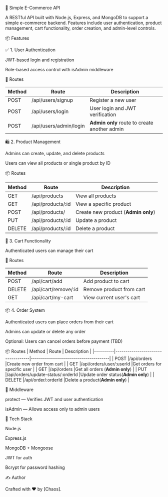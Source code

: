 🛒 Simple E-Commerce API

A RESTful API built with Node.js, Express, and MongoDB to support a simple e-commerce backend. Features include user authentication, product management, cart functionality, order creation, and admin-level controls.

📦 Features

✅ 1. User Authentication

JWT-based login and registration

Role-based access control with isAdmin middleware

🔐 Routes

|  Method  |       Route           |           Description                       |
|----------|-----------------------|---------------------------------------------|
|  POST    |/api/users/signup      |Register a new user                          |
|  POST    |/api/users/login       |User login and JWT verification              |
|  POST    |/api/users/admin/login |**Admin only** route to create another admin |

🛍️ 2. Product Management

Admins can create, update, and delete products

Users can view all products or single product by ID

📦 Routes

|  Method  |       Route          |           Description                 |
|----------|----------------------|---------------------------------------|
|  GET     |/api/products         |View all products                      |
|  GET     |/api/products/:id     |View a specific product                |
|  POST    |/api/products/        |Create new product (**Admin only**)    |
|  PUT     |/api/products/:id     |Update a product                       |
|  DELETE  |/api/products/:id     |Delete a product                       |

🛒 3. Cart Functionality

Authenticated users can manage their cart

🛒 Routes

|  Method  |       Route                |           Description                 |
|----------|----------------------------|---------------------------------------|
|  POST    |/api/cart/add               |Add product to cart                    |
|  DELETE  |/api/cart/remove/:id        |Remove product from cart               |
|  GET     |/api/cart/my-cart           |View current user's cart               |


📦 4. Order System

Authenticated users can place orders from their cart

Admins can update or delete any order

Optional: Users can cancel orders before payment (TBD)

📦 Routes
|  Method  |       Route                       |           Description                 |
|----------|-----------------------------------|---------------------------------------|
|  POST    |/api/orders                        |Create new order from cart             |
|  GET     |/api/orders/user/:userId           |Get orders for specific user           |
|  GET     |/api/orders                        |Get all orders (**Admin only**)        |
|  PUT     |/api/orders/update-status/:orderId |Update order status(**Admin only**)    |
|  DELETE  |/api/order/:orderId                |Delete a product(**Admin only**)       |


🔐 Middleware

protect — Verifies JWT and user authentication

isAdmin — Allows access only to admin users

🧰 Tech Stack

Node.js

Express.js

MongoDB + Mongoose

JWT for auth

Bcrypt for password hashing

✍️ Author

Crafted with ❤️ by [Chaos].

